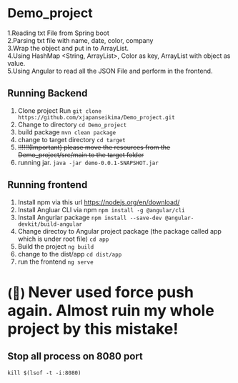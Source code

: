 # Demo_project
1.Reading txt File from Spring boot  
2.Parsing txt file with name, date, color, company  
3.Wrap the object and put in to ArrayList.  
4.Using HashMap <String, ArrayList>, Color as key, ArrayList with object as value.  
5.Using Angular to read all the JSON File and perform in the frontend.  

## Running Backend
 1. Clone project 
Run `git clone https://github.com/xjapanseikima/Demo_project.git`
 2. Change to directory 
`cd Demo_project`
 3. build package 
`mvn clean package`
 4. change to target directory 
`cd target`  
 5. ~~!!!!!!(Important) please move the resources from the Demo_project/src/main to the target folder~~
 6. running jar. 
`java -jar demo-0.0.1-SNAPSHOT.jar`

## Running frontend
1. Install npm via this url
https://nodejs.org/en/download/
2. Install Angluar CLI via npm 
`npm install -g @angular/cli`
3. Install Angurlar package
`npm install --save-dev @angular-devkit/build-angular`
5. Change directoy to Angular project package (the package called app which is under root file) 
`cd app`
5.  Build the project 
`ng build`
6. change to the dist/app 
`cd dist/app`
7. run the frontend 
`ng serve`
#  (&#x1F534;) <span style="font-size:larger;">Never used force push again. Almost ruin my whole project by this mistake!</span>




## Stop all process on 8080 port
`kill $(lsof -t -i:8080)`
